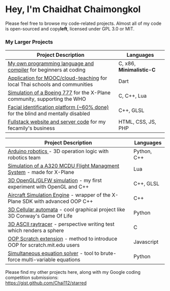 # Hey, I'm Chaidhat Chaimongkol
Please feel free to browse my code-related projects. Almost all of my code is open-sourced and copy**left**, licensed under GPL 3.0 or MIT.
### My Larger Projects
| Project Description | Languages |
|---|---|
| [My own programming language and compiler](https://github.com/Chai112/MinC-Compiler) for beginners at coding            | C, x86, **Minimalistic-C** |
| [Application for MOOC/cloud-teaching](https://github.com/Ike-Chai/Laymanns) for local Thai schools and communities      | Dart |
| [Simulation of a Boeing 777](https://github.com/Chai112/Boeing-777-300ER) for the X-Plane community, supporting the WHO | C, C++, Lua |
| [Facial identification platform (~60% done)](https://github.com/Chai112/AIFRED) for the blind and mentally disabled     | C++, GLSL |
| [Fullstack website and server code](https://github.com/Chai112/Website) for my fecamily's business                      | HTML, CSS, JS, PHP |

<!--<h3>My Other Projects</h3><details><summary><b>Click to expand</b></summary>
<br>-->
  
| Project Description | Languages |
|---|---|
| [Arduino robotics ](https://github.com/Chai112/Robotics) - 3D operation logic with robotics team                                                | Python, C++ | 
| [Simulation of a A320 MCDU Flight Managment System](https://github.com/JonathanOrr/A321Neo-FXPL) - made for X-Plane                             | Lua |
| [3D OpenGL/GLFW simulation](https://github.com/Chai112/ESC) - my first experiment with OpenGL and C++                                           | C++, GLSL |
| [Aircraft Simulation Engine](https://github.com/Chai112/ASE) - wrapper of the X-Plane SDK with advanced OOP C++                                 | C++ |
| [3D Cellular automata](https://gist.github.com/Chai112/06480f42c7502c74b52fa76f963269b0) - cool graphical project like 3D Conway's Game Of Life | Python |
| [3D ASCII raytracer](https://gist.github.com/Chai112/4c934711b3de8ad8cebe1e377e1eb23d) - perspective writing test which renders a sphere        | C |
| [OOP Scratch extension](https://gist.github.com/Chai112/47e72152c248570bb61da72c093a0234) - method to introduce OOP for scratch.mit.edu users   | Javascript |
| [Simultaneous equation solver](https://gist.github.com/Chai112/0f080e0bb1fefcf73c39ccd7f02bf0fd) - tool to brute-force multi-variable equations | Python |

Please find my other projects here, along with my Google coding competition submissions:\
https://gist.github.com/Chai112/starred
</details>
